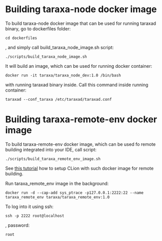 # Building taraxa-node docker image

To build taraxa-node docker image that can be used for running taraxad binary, go to dockerfiles folder:

    cd dockerfiles

, and simply call build_taraxa_node_image.sh script:
     
    ./scripts/build_taraxa_node_image.sh

It will build an image, which can be used for running docker container:

    docker run -it taraxa/taraxa_node_dev:1.0 /bin/bash

with running taraxad binary inside. Call this command inside running container:

    taraxad --conf_taraxa /etc/taraxad/taraxad.conf


# Building taraxa-remote-env docker image

To build taraxa-remote-env docker image, which can be used fo remote building integrated into your IDE, call script:

    ./scripts/build_taraxa_remote_env_image.sh

See [this tutorial](https://www.jetbrains.com/help/clion/clion-toolchains-in-docker.html#build-and-run) 
how to setup CLion with such docker image for remote building. 

Run taraxa_remote_env image in the background:

    docker run -d --cap-add sys_ptrace -p127.0.0.1:2222:22 --name taraxa_remote_env taraxa/taraxa_remote_env:1.0

To log into it using ssh:
    
    ssh -p 2222 root@localhost

, password:
    
    root
